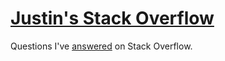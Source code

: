 # [Justin's Stack Overflow](https://stackoverflow.com/users/5741981/justin)

Questions I've [answered](https://github.com/JustinMShea/stack-overflow/tree/master/answered) on Stack Overflow.